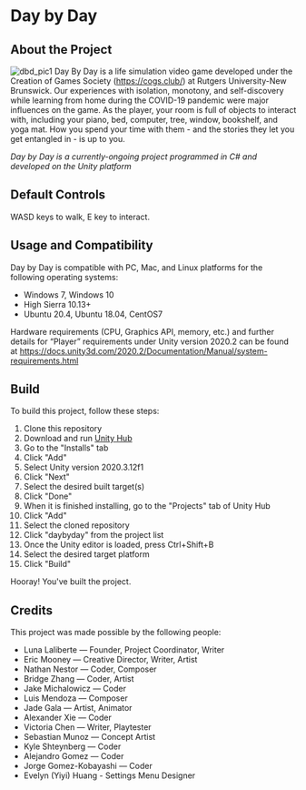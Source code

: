 # Day by Day
## About the Project
![dbd_pic1](https://user-images.githubusercontent.com/69176399/132110604-3711a422-27ca-4cf1-9dfe-91e02527d570.png)
Day By Day is a life simulation video game developed under the Creation of Games Society (https://cogs.club/) at Rutgers University-New Brunswick. Our experiences with isolation, monotony, and self-discovery while learning from home during the COVID-19 pandemic were major influences on the game. As the player, your room is full of objects to interact with, including your piano, bed, computer, tree, window, bookshelf, and yoga mat. How you spend your time with them - and the stories they let you get entangled in - is up to you.

*Day by Day is a currently-ongoing project programmed in C# and developed on the Unity platform*

## Default Controls
WASD keys to walk, E key to interact.

## Usage and Compatibility
Day by Day is compatible with PC, Mac, and Linux platforms for the following operating systems:
- Windows 7, Windows 10 
- High Sierra 10.13+
- Ubuntu 20.4, Ubuntu 18.04, CentOS7

Hardware requirements (CPU, Graphics API, memory, etc.) and further details for “Player” requirements under Unity version 2020.2 can be found at https://docs.unity3d.com/2020.2/Documentation/Manual/system-requirements.html

## Build
To build this project, follow these steps:
1. Clone this repository
2. Download and run [Unity Hub](https://unity3d.com/get-unity/download)
3. Go to the "Installs" tab
4. Click "Add"
5. Select Unity version 2020.3.12f1
6. Click "Next"
7. Select the desired built target(s)
8. Click "Done"
9. When it is finished installing, go to the "Projects" tab of Unity Hub
10. Click "Add"
11. Select the cloned repository
12. Click "daybyday" from the project list
13. Once the Unity editor is loaded, press Ctrl+Shift+B
14. Select the desired target platform
15. Click "Build"

Hooray! You've built the project.

## Credits
This project was made possible by the following people:
- Luna Laliberte — Founder,  Project Coordinator, Writer
- Eric Mooney — Creative Director, Writer, Artist
- Nathan Nestor — Coder, Composer
- Bridge Zhang — Coder, Artist
- Jake Michalowicz — Coder
- Luis Mendoza — Composer
- Jade Gala — Artist, Animator
- Alexander Xie — Coder
- Victoria Chen — Writer, Playtester
- Sebastian Munoz — Concept Artist
- Kyle Shteynberg — Coder
- Alejandro Gomez — Coder 
- Jorge Gomez-Kobayashi — Coder
- Evelyn (Yiyi) Huang - Settings Menu Designer
